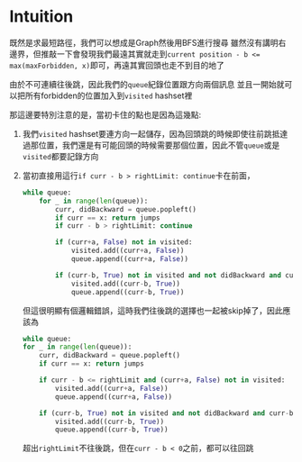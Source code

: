# Intuition

既然是求最短路徑，我們可以想成是Graph然後用BFS進行搜尋
雖然沒有講明右邊界，但推敲一下會發現我們最遠其實就走到`current position - b <= max(maxForbidden, x)`即可，再遠其實回頭也走不到目的地了

由於不可連續往後跳，因此我們的`queue`紀錄位置跟方向兩個訊息
並且一開始就可以把所有forbidden的位置加入到`visited` hashset裡

那這邊要特別注意的是，當初卡住的點也是因為這幾點:

1. 我們`visited` hashset要連方向一起儲存，因為回頭跳的時候即使往前跳抵達過那位置，我們還是有可能回頭的時候需要那個位置，因此不管`queue`或是`visited`都要記錄方向

2. 當初直接用這行`if curr - b > rightLimit: continue`卡在前面，

    ```py
    while queue:
        for _ in range(len(queue)):
            curr, didBackward = queue.popleft()
            if curr == x: return jumps
            if curr - b > rightLimit: continue

            if (curr+a, False) not in visited:
                visited.add((curr+a, False))
                queue.append((curr+a, False))

            if (curr-b, True) not in visited and not didBackward and curr-b>=0:
                visited.add((curr-b, True))
                queue.append((curr-b, True))
    ```

    但這很明顯有個邏輯錯誤，這時我們往後跳的選擇也一起被skip掉了，因此應該為
    
    ```py
    while queue:
    for _ in range(len(queue)):
        curr, didBackward = queue.popleft()
        if curr == x: return jumps

        if curr - b <= rightLimit and (curr+a, False) not in visited:
            visited.add((curr+a, False))
            queue.append((curr+a, False))

        if (curr-b, True) not in visited and not didBackward and curr-b>=0:
            visited.add((curr-b, True))
            queue.append((curr-b, True))
    ```
    超出`rightLimit`不往後跳，但在`curr - b < 0`之前，都可以往回跳